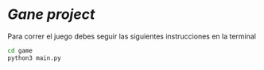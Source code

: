 # ***Gane project***

Para correr el juego debes seguir las siguientes instrucciones en la terminal

```sh
cd game
python3 main.py
```
